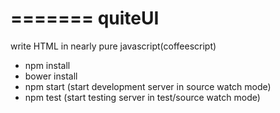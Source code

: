 =======
quiteUI
=======

write HTML in nearly pure javascript(coffeescript)
  * npm install
  * bower install
  * npm start (start development server in source watch mode) 
  * npm test (start testing server in test/source watch mode) 
